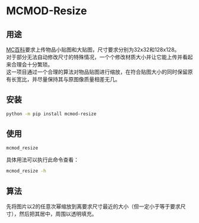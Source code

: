 # MCMOD-Resize
## 用途
[MC百科](https://mcmod.cn)要求上传物品小贴图和大贴图，尺寸要求分别为32x32和128x128。  
对于部分无法自动修改尺寸的特殊情况，一个个修改材质大小并让它能上传并看起来合理会十分繁琐。  
这一项目通过一个合理的算法对物品贴图进行缩放，在符合贴图大小的同时保留原有长宽比，并尽量保持其与原图像质量相差无几。
## 安装
```bash
python -m pip install mcmod-resize
```
## 使用
```bash
mcmod_resize
```
具体用法可以执行此命令查看：
```bash
mcmod_resize -h
```
## 算法
先将图片以2的任意次幂缩放到离要求尺寸最近的大小（但一定小于等于要求尺寸），然后把其居中，周围以透明填充。